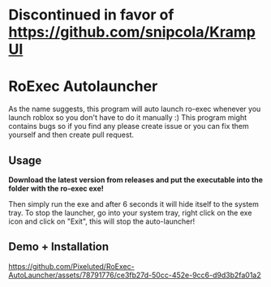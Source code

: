 # Discontinued in favor of https://github.com/snipcola/KrampUI
# RoExec Autolauncher
As the name suggests, this program will auto launch ro-exec whenever you launch roblox so you don't have to do it manually :)
This program might contains bugs so if you find any please create issue or you can fix them yourself and then create pull request.

## Usage
**Download the latest version from releases and put the executable into the folder with the ro-exec exe!**

Then simply run the exe and after 6 seconds it will hide itself to the system tray.
To stop the launcher, go into your system tray, right click on the exe icon and click on "Exit", this will stop the auto-launcher!

## Demo + Installation
https://github.com/Pixeluted/RoExec-AutoLauncher/assets/78791776/ce3fb27d-50cc-452e-9cc6-d9d3b2fa01a2
